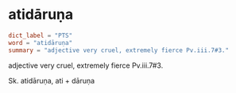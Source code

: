 # atidāruṇa

``` toml
dict_label = "PTS"
word = "atidāruṇa"
summary = "adjective very cruel, extremely fierce Pv.iii.7#3."
```

adjective very cruel, extremely fierce Pv.iii.7#3.

Sk. atidāruṇa, ati \+ dāruṇa

